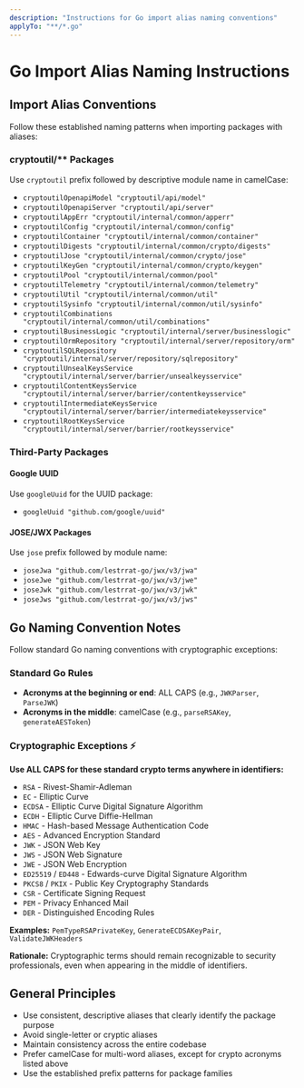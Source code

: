 ```yaml
---
description: "Instructions for Go import alias naming conventions"
applyTo: "**/*.go"
---
```

# Go Import Alias Naming Instructions

## Import Alias Conventions

Follow these established naming patterns when importing packages with aliases:

### cryptoutil/** Packages
Use `cryptoutil` prefix followed by descriptive module name in camelCase:
- `cryptoutilOpenapiModel "cryptoutil/api/model"`
- `cryptoutilOpenapiServer "cryptoutil/api/server"`
- `cryptoutilAppErr "cryptoutil/internal/common/apperr"`
- `cryptoutilConfig "cryptoutil/internal/common/config"`
- `cryptoutilContainer "cryptoutil/internal/common/container"`
- `cryptoutilDigests "cryptoutil/internal/common/crypto/digests"`
- `cryptoutilJose "cryptoutil/internal/common/crypto/jose"`
- `cryptoutilKeyGen "cryptoutil/internal/common/crypto/keygen"`
- `cryptoutilPool "cryptoutil/internal/common/pool"`
- `cryptoutilTelemetry "cryptoutil/internal/common/telemetry"`
- `cryptoutilUtil "cryptoutil/internal/common/util"`
- `cryptoutilSysinfo "cryptoutil/internal/common/util/sysinfo"`
- `cryptoutilCombinations "cryptoutil/internal/common/util/combinations"`
- `cryptoutilBusinessLogic "cryptoutil/internal/server/businesslogic"`
- `cryptoutilOrmRepository "cryptoutil/internal/server/repository/orm"`
- `cryptoutilSQLRepository "cryptoutil/internal/server/repository/sqlrepository"`
- `cryptoutilUnsealKeysService "cryptoutil/internal/server/barrier/unsealkeysservice"`
- `cryptoutilContentKeysService "cryptoutil/internal/server/barrier/contentkeysservice"`
- `cryptoutilIntermediateKeysService "cryptoutil/internal/server/barrier/intermediatekeysservice"`
- `cryptoutilRootKeysService "cryptoutil/internal/server/barrier/rootkeysservice"`

### Third-Party Packages

#### Google UUID
Use `googleUuid` for the UUID package:
- `googleUuid "github.com/google/uuid"`

#### JOSE/JWX Packages
Use `jose` prefix followed by module name:
- `joseJwa "github.com/lestrrat-go/jwx/v3/jwa"`
- `joseJwe "github.com/lestrrat-go/jwx/v3/jwe"`
- `joseJwk "github.com/lestrrat-go/jwx/v3/jwk"`
- `joseJws "github.com/lestrrat-go/jwx/v3/jws"`

## Go Naming Convention Notes

Follow standard Go naming conventions with cryptographic exceptions:

### Standard Go Rules
- **Acronyms at the beginning or end**: ALL CAPS (e.g., `JWKParser`, `ParseJWK`)
- **Acronyms in the middle**: camelCase (e.g., `parseRSAKey`, `generateAESToken`)

### Cryptographic Exceptions ⚡
**Use ALL CAPS for these standard crypto terms anywhere in identifiers:**
- `RSA` - Rivest-Shamir-Adleman
- `EC` - Elliptic Curve  
- `ECDSA` - Elliptic Curve Digital Signature Algorithm
- `ECDH` - Elliptic Curve Diffie-Hellman
- `HMAC` - Hash-based Message Authentication Code
- `AES` - Advanced Encryption Standard
- `JWK` - JSON Web Key
- `JWS` - JSON Web Signature
- `JWE` - JSON Web Encryption
- `ED25519` / `ED448` - Edwards-curve Digital Signature Algorithm
- `PKCS8` / `PKIX` - Public Key Cryptography Standards
- `CSR` - Certificate Signing Request
- `PEM` - Privacy Enhanced Mail
- `DER` - Distinguished Encoding Rules

**Examples:** `PemTypeRSAPrivateKey`, `GenerateECDSAKeyPair`, `ValidateJWKHeaders`

**Rationale:** Cryptographic terms should remain recognizable to security professionals, even when appearing in the middle of identifiers.

## General Principles

- Use consistent, descriptive aliases that clearly identify the package purpose
- Avoid single-letter or cryptic aliases
- Maintain consistency across the entire codebase
- Prefer camelCase for multi-word aliases, except for crypto acronyms listed above
- Use the established prefix patterns for package families